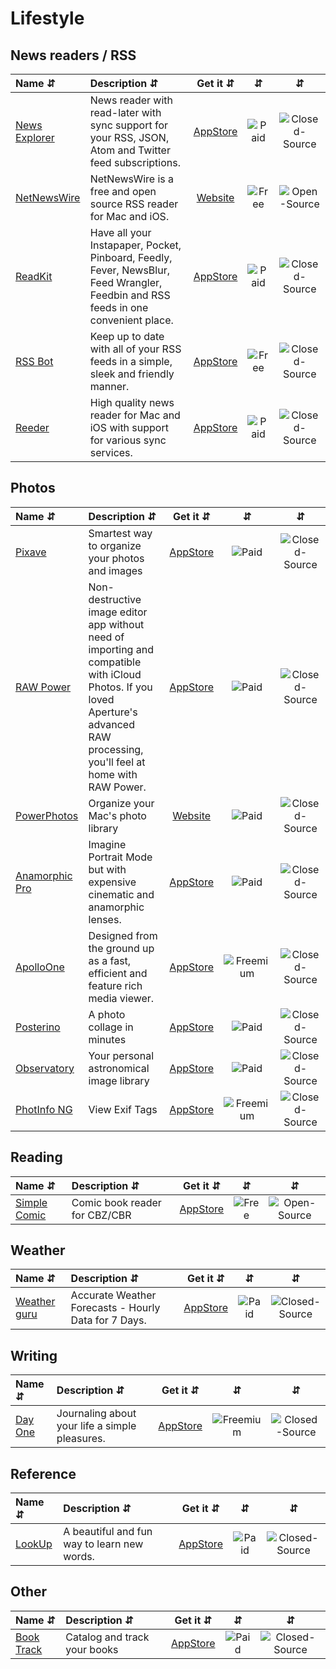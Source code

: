 # Lifestyle

## News readers / RSS
| Name ⇵ | Description ⇵ | Get it ⇵ | ⇵ | ⇵ |
|:-------|:--------------|:--------:|:-:|:-:|
|[News Explorer](https://betamagic.nl/products/newsexplorer.html)| News reader with read-later with sync support for your RSS, JSON, Atom and Twitter feed subscriptions.|[AppStore](https://apps.apple.com/app/news-explorer/id1032670789?mt=12)|![Paid](symbols/paid.svg "Paid")|![Closed-Source](symbols/closed.svg "Closed-Source")|
|[NetNewsWire](https://ranchero.com/netnewswire/)| NetNewsWire is a free and open source RSS reader for Mac and iOS.|[Website](https://ranchero.com/netnewswire/)|![Free](symbols/free.svg "Free")|![Open-Source](symbols/open.svg "Open-Source")|
|[ReadKit](https://readkitapp.com/)| Have all your Instapaper, Pocket, Pinboard, Feedly, Fever, NewsBlur, Feed Wrangler, Feedbin and RSS feeds in one convenient place.|[AppStore](https://itunes.apple.com/app/readkit/id588726889?ls=1&mt=12)|![Paid](symbols/paid.svg "Paid")|![Closed-Source](symbols/closed.svg "Closed-Source")|
|[RSS Bot](https://fiplab.com/)|Keep up to date with all of your RSS feeds in a simple, sleek and friendly manner.|[AppStore](https://apps.apple.com/app/rss-bot-news-notifier/id605732865?mt=12)|![Free](symbols/free.svg "Free")|![Closed-Source](symbols/closed.svg "Closed-Source")|
|[Reeder](https://reederapp.com/)| High quality news reader for Mac and iOS with support for various sync services.|[AppStore](https://apps.apple.com/app/id1529448980)|![Paid](symbols/paid.svg "Paid")|![Closed-Source](symbols/closed.svg "Closed-Source")|

## Photos
| Name ⇵ | Description ⇵ | Get it ⇵ | ⇵ | ⇵ |
|:-------|:--------------|:--------:|:-:|:-:|
|[Pixave](http://www.littlehj.com/mac/)| Smartest way to organize your photos and images|[AppStore](https://apps.apple.com/app/pixave/id924891282?mt=12)|![Paid](symbols/paid.svg "Paid")|![Closed-Source](symbols/closed.svg "Closed-Source")|
|[RAW Power](https://gentlemencoders.com/)| Non-destructive image editor app without need of importing and compatible with iCloud Photos. If you loved Aperture's advanced RAW processing, you'll feel at home with RAW Power. |[AppStore](https://apps.apple.com/app/raw-power/id1157116444?mt=12)|![Paid](symbols/paid.svg "Paid")|![Closed-Source](symbols/closed.svg "Closed-Source")|
|[PowerPhotos](https://www.fatcatsoftware.com/powerphotos/)| Organize your Mac's photo library|[Website](https://www.fatcatsoftware.com/powerphotos/)|![Paid](symbols/paid.svg "Paid")|![Closed-Source](symbols/closed.svg "Closed-Source")|
|[Anamorphic Pro](https://apps.apple.com/us/app/anamorphic-pro/id1242990146?mt=12)| Imagine Portrait Mode but with expensive cinematic and anamorphic lenses.|[AppStore](https://apps.apple.com/us/app/anamorphic-pro/id1242990146?mt=12)|![Paid](symbols/paid.svg "Paid")|![Closed-Source](symbols/closed.svg "Closed-Source")|
|[ApolloOne](https://www.apollooneapp.com/)| Designed from the ground up as a fast, efficient and feature rich media viewer.|[AppStore](https://apps.apple.com/us/app/apolloone-photo-video-viewer/id1044484672?mt=12)|![Freemium](symbols/freemium.svg "Freemium")|![Closed-Source](symbols/closed.svg "Closed-Source")|
|[Posterino](http://www.zykloid.com/posterino)| A photo collage in minutes|[AppStore](https://apps.apple.com/us/app/posterino-3/id945991770?mt=12)|![Paid](symbols/paid.svg "Paid")|![Closed-Source](symbols/closed.svg "Closed-Source")|
|[Observatory](https://codeobsession.com/observatory/)| Your personal astronomical image library|[AppStore](https://apps.apple.com/app/observatory/id1037215068?mt=12)|![Paid](symbols/paid.svg "Paid")|![Closed-Source](symbols/closed.svg "Closed-Source")|
|[PhotInfo NG](https://qebapps.wordpress.com/photinfo-ng)| View Exif Tags|[AppStore](https://apps.apple.com/app/photinfo-ng/id1458213145)|![Freemium](symbols/freemium.svg "Freemium")|![Closed-Source](symbols/closed.svg "Closed-Source")|


## Reading
| Name ⇵ | Description ⇵ | Get it ⇵ | ⇵ | ⇵ |
|:-------|:--------------|:--------:|:-:|:-:|
|[Simple Comic](https://github.com/MaddTheSane/Simple-Comic/)| Comic book reader for CBZ/CBR|[AppStore](https://apps.apple.com/app/simple-comic/id1497435571?mt=12)|![Free](symbols/free.svg "Free")|![Open-Source](symbols/open.svg "Open-Source")|


## Weather
| Name ⇵ | Description ⇵ | Get it ⇵ | ⇵ | ⇵ |
|:-------|:--------------|:--------:|:-:|:-:|
|[Weather guru](https://fiplab.com/apps/weather-guru-for-mac)| Accurate Weather Forecasts - Hourly Data for 7 Days.|[AppStore](https://apps.apple.com/app/weather-guru-hourly-forecasts/id1052302422?mt=12)|![Paid](symbols/paid.svg "Paid")|![Closed-Source](symbols/closed.svg "Closed-Source")|


## Writing
| Name ⇵ | Description ⇵ | Get it ⇵ | ⇵ | ⇵ |
|:-------|:--------------|:--------:|:-:|:-:|
|[Day One](https://dayoneapp.com/)| Journaling about your life a simple pleasures.|[AppStore](https://apps.apple.com/app/day-one/id1055511498)|![Freemium](symbols/freemium.svg "Freemium")|![Closed-Source](symbols/closed.svg "Closed-Source")|


## Reference
| Name ⇵ | Description ⇵ | Get it ⇵ | ⇵ | ⇵ |
|:-------|:--------------|:--------:|:-:|:-:|
|[LookUp](http://squircleapps.com/tangible/lookup/)| A beautiful and fun way to learn new words.|[AppStore](https://apps.apple.com/app/lookup-english-dictionary/id1476163639?mt=12)|![Paid](symbols/paid.svg "Paid")|![Closed-Source](symbols/closed.svg "Closed-Source")|


## Other
| Name ⇵ | Description ⇵ | Get it ⇵ | ⇵ | ⇵ |
|:-------|:--------------|:--------:|:-:|:-:|
|[Book Track](https://simonemontalto.com/projects/book-track/)| Catalog and track your books|[AppStore](https://apps.apple.com/app/book-track-library-manager/id1496543317?mt=12)|![Paid](symbols/paid.svg "Paid")|![Closed-Source](symbols/closed.svg "Closed-Source")|
